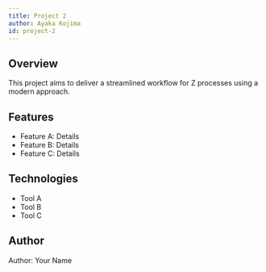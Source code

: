 ```yaml
---
title: Project 2
author: Ayaka Kojima
id: project-2
---
```


## Overview

This project aims to deliver a streamlined workflow for Z processes using a modern approach.

## Features

- Feature A: Details
- Feature B: Details
- Feature C: Details

## Technologies

- Tool A
- Tool B
- Tool C

## Author

Author: Your Name
